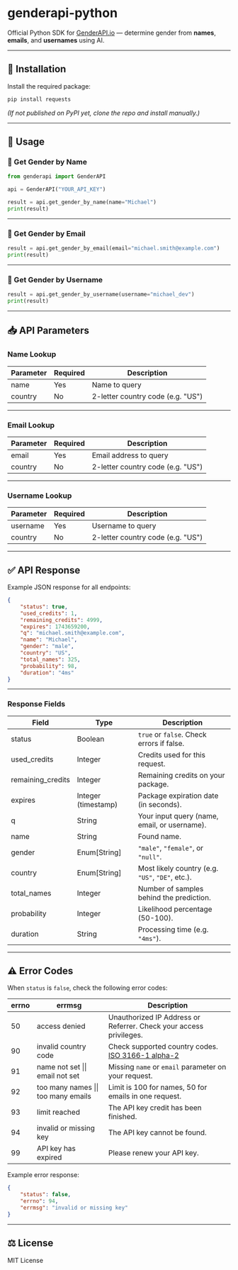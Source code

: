 # genderapi-python

Official Python SDK for [GenderAPI.io](https://www.genderapi.io) — determine gender from **names**, **emails**, and **usernames** using AI.

---

## 🚀 Installation

Install the required package:

```bash
pip install requests
```

*(If not published on PyPI yet, clone the repo and install manually.)*

---

## 📝 Usage

### 🔹 Get Gender by Name

```python
from genderapi import GenderAPI

api = GenderAPI("YOUR_API_KEY")

result = api.get_gender_by_name(name="Michael")
print(result)
```

---

### 🔹 Get Gender by Email

```python
result = api.get_gender_by_email(email="michael.smith@example.com")
print(result)
```

---

### 🔹 Get Gender by Username

```python
result = api.get_gender_by_username(username="michael_dev")
print(result)
```

---

## 📥 API Parameters

### Name Lookup

| Parameter | Required | Description             |
|-----------|----------|-------------------------|
| name      | Yes      | Name to query           |
| country   | No       | 2-letter country code (e.g. "US") |

---

### Email Lookup

| Parameter | Required | Description             |
|-----------|----------|-------------------------|
| email     | Yes      | Email address to query  |
| country   | No       | 2-letter country code (e.g. "US") |

---

### Username Lookup

| Parameter | Required | Description             |
|-----------|----------|-------------------------|
| username  | Yes      | Username to query       |
| country   | No       | 2-letter country code (e.g. "US") |

---

## ✅ API Response

Example JSON response for all endpoints:

```json
{
    "status": true,
    "used_credits": 1,
    "remaining_credits": 4999,
    "expires": 1743659200,
    "q": "michael.smith@example.com",
    "name": "Michael",
    "gender": "male",
    "country": "US",
    "total_names": 325,
    "probability": 98,
    "duration": "4ms"
}
```

---

### Response Fields

| Field             | Type               | Description                                         |
|-------------------|--------------------|-----------------------------------------------------|
| status            | Boolean            | `true` or `false`. Check errors if false.          |
| used_credits      | Integer            | Credits used for this request.                     |
| remaining_credits | Integer            | Remaining credits on your package.                 |
| expires           | Integer (timestamp)| Package expiration date (in seconds).             |
| q                 | String             | Your input query (name, email, or username).       |
| name              | String             | Found name.                                        |
| gender            | Enum[String]       | `"male"`, `"female"`, or `"null"`.                |
| country           | Enum[String]       | Most likely country (e.g. `"US"`, `"DE"`, etc.).  |
| total_names       | Integer            | Number of samples behind the prediction.          |
| probability       | Integer            | Likelihood percentage (50-100).                   |
| duration          | String             | Processing time (e.g. `"4ms"`).                   |

---

## ⚠️ Error Codes

When `status` is `false`, check the following error codes:

| errno | errmsg                      | Description                                                       |
|-------|-----------------------------|-------------------------------------------------------------------|
| 50    | access denied               | Unauthorized IP Address or Referrer. Check your access privileges. |
| 90    | invalid country code        | Check supported country codes. [ISO 3166-1 alpha-2](https://en.wikipedia.org/wiki/ISO_3166-1_alpha-2) |
| 91    | name not set \|\| email not set | Missing `name` or `email` parameter on your request.         |
| 92    | too many names \|\| too many emails | Limit is 100 for names, 50 for emails in one request.     |
| 93    | limit reached               | The API key credit has been finished.                            |
| 94    | invalid or missing key      | The API key cannot be found.                                      |
| 99    | API key has expired         | Please renew your API key.                                       |

Example error response:

```json
{
    "status": false,
    "errno": 94,
    "errmsg": "invalid or missing key"
}
```

---

## ⚖️ License

MIT License
